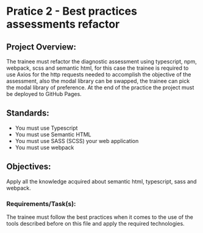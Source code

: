 # Pratice 2 - Best practices assessments refactor

## Project Overview: 

The trainee must refactor the diagnostic assessment using typescript, npm, webpack, scss and semantic html, for this case the trainee is required to use Axios for the http requests needed to accomplish the objective of the assessment, also the modal library can be swapped, the trainee can pick the modal library of preference.  At the end of the practice the project must be deployed to GitHub Pages.

## Standards: 

- You must use Typescript
- You must use Semantic HTML
- You must use SASS (SCSS) your web application
- You must use webpack

## Objectives: 

Apply all the knowledge acquired about semantic html, typescript, sass and webpack.

### Requirements/Task(s): 

The trainee must follow the best practices when it comes to the use of the tools described before on this file and apply the required technologies.